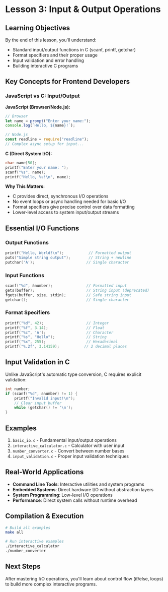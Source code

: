# Lesson 3: Input & Output Operations

## Learning Objectives

By the end of this lesson, you'll understand:

- Standard input/output functions in C (scanf, printf, getchar)
- Format specifiers and their proper usage
- Input validation and error handling
- Building interactive C programs

## Key Concepts for Frontend Developers

### JavaScript vs C: Input/Output

**JavaScript (Browser/Node.js):**

```javascript
// Browser
let name = prompt("Enter your name:");
console.log(`Hello, ${name}!`);

// Node.js
const readline = require("readline");
// Complex async setup for input...
```

**C (Direct System I/O):**

```c
char name[50];
printf("Enter your name: ");
scanf("%s", name);
printf("Hello, %s!\n", name);
```

**Why This Matters:**

- C provides direct, synchronous I/O operations
- No event loops or async handling needed for basic I/O
- Format specifiers give precise control over data formatting
- Lower-level access to system input/output streams

## Essential I/O Functions

### Output Functions

```c
printf("Hello, World!\n");           // Formatted output
puts("Simple string output");        // String + newline
putchar('A');                       // Single character
```

### Input Functions

```c
scanf("%d", &number);               // Formatted input
gets(buffer);                       // String input (deprecated)
fgets(buffer, size, stdin);         // Safe string input
getchar();                          // Single character
```

### Format Specifiers

```c
printf("%d", 42);                   // Integer
printf("%f", 3.14);                 // Float
printf("%c", 'A');                  // Character
printf("%s", "Hello");              // String
printf("%x", 255);                  // Hexadecimal
printf("%.2f", 3.14159);           // 2 decimal places
```

## Input Validation in C

Unlike JavaScript's automatic type conversion, C requires explicit validation:

```c
int number;
if (scanf("%d", &number) != 1) {
    printf("Invalid input!\n");
    // Clear input buffer
    while (getchar() != '\n');
}
```

## Examples

1. `basic_io.c` - Fundamental input/output operations
2. `interactive_calculator.c` - Calculator with user input
3. `number_converter.c` - Convert between number bases
4. `input_validation.c` - Proper input validation techniques

## Real-World Applications

- **Command Line Tools**: Interactive utilities and system programs
- **Embedded Systems**: Direct hardware I/O without abstraction layers
- **System Programming**: Low-level I/O operations
- **Performance**: Direct system calls without runtime overhead

## Compilation & Execution

```bash
# Build all examples
make all

# Run interactive examples
./interactive_calculator
./number_converter
```

## Next Steps

After mastering I/O operations, you'll learn about control flow (if/else, loops) to build more complex interactive programs.
